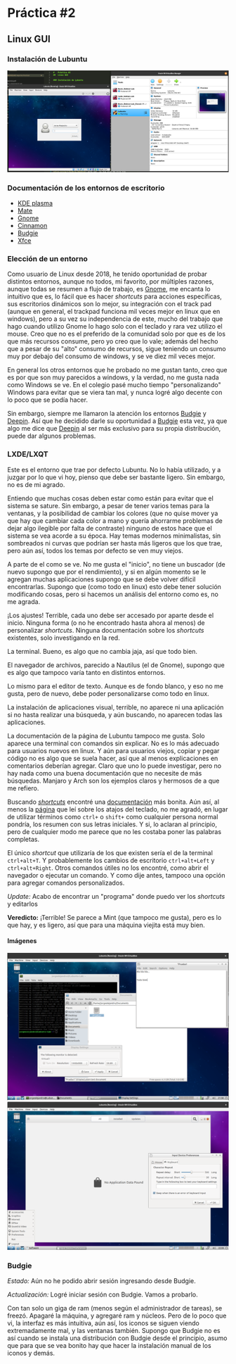 #   Práctica #2
##  Linux GUI

### Instalación de Lubuntu

![](Graficas/LubInst.png)

### Documentación de los entornos de escritorio

*   [KDE plasma](https://kde.org/announcements/plasma/5/5.18.0/)
*   [Mate](https://mate-desktop.com/)
*   [Gnome](https://www.gnome.org/)
*   [Cinnamon](https://projects.linuxmint.com/cinnamon/)
*   [Budgie](https://github.com/solus-project/budgie-desktop)
*   [Xfce](https://www.xfce.org/)

### Elección de un entorno

Como usuario de Linux desde 2018, he tenido oportunidad de probar distintos entornos, aunque no todos, mi favorito, por múltiples razones, aunque todas se resumen a flujo de trabajo, es [Gnome](https://www.gnome.org/), me encanta lo intuitivo que es, lo fácil que es hacer *shortcuts* para acciones específicas, sus escritorios dinámicos son lo mejor, su integración con el track pad (aunque en general, el trackpad funciona mil veces mejor en linux que en windows), pero a su vez su independencia de este, mucho del trabajo que hago cuando utilizo Gnome lo hago solo con el teclado y rara vez utilizo el mouse. Creo que no es el preferido de la comunidad solo por que es de los que más recursos consume, pero yo creo que lo vale; además del hecho que a pesar de su "alto" consumo de recursos, sigue teniendo un consumo muy por debajo del consumo de windows, y se ve diez mil veces mejor.

En general los otros entornos que he probado no me gustan tanto, creo que es por que son muy parecidos a windows, y la verdad, no me gusta nada como Windows se ve. En el colegio pasé mucho tiempo "personalizando" Windows para evitar que se viera tan mal, y nunca logré algo decente con lo poco que se podía hacer. 

Sin embargo, siempre me llamaron la atención los entornos [Budgie](https://github.com/solus-project/budgie-desktop) y [Deepin](https://www.deepin.org/en/dde/). Así que he decidido darle su oportunidad a [Budgie](https://github.com/solus-project/budgie-desktop) esta vez, ya que algo me dice que [Deepin](https://www.deepin.org/en/dde/) al ser más exclusivo para su propia distribución, puede dar algunos problemas. 

### LXDE/LXQT

Este es el entorno que trae por defecto Lubuntu. No lo había utilizado, y a juzgar por lo que vi hoy, pienso que debe ser bastante ligero. Sin embargo, no es de mi agrado.

Entiendo que muchas cosas deben estar como están para evitar que el sistema se sature. Sin embargo, a pesar de tener varios temas para la ventanas, y la posibilidad de cambiar los colores (que no quise mover ya que hay que cambiar cada color a mano y quería ahorrarme problemas de dejar algo ilegible por falta de contraste) ninguno de estos hace que el sistema se vea acorde a su época. Hay temas modernos minimalistas, sin sombreados ni curvas que podrían ser hasta más ligeros que los que trae, pero aún así, todos los temas por defecto se ven muy viejos.

A parte de el como se ve. No me gusta el "inicio", no tiene un buscador (de nuevo supongo que por el rendimiento), y si en algún momento se le agregan muchas aplicaciones supongo que se debe volver difícil encontrarlas. Supongo que (como todo en linux) esto debe tener solución modificando cosas, pero si hacemos un análisis del entorno como es, no me agrada.

¡Los ajustes! Terrible, cada uno debe ser accesado por aparte desde el inicio. Ninguna forma (o no he encontrado hasta ahora al menos) de personalizar *shortcuts*. Ninguna documentación sobre los *shortcuts* existentes, solo investigando en la red.

La terminal. Bueno, es algo que no cambia jaja, así que todo bien.

El navegador de archivos, parecido a Nautilus (el de Gnome), supongo que es algo que tampoco varía tanto en distintos entornos.

Lo mismo para el editor de texto. Aunque es de fondo blanco, y eso no me gusta, pero de nuevo, debe poder personalizarse como todo en linux.

La instalación de aplicaciones visual, terrible, no aparece ni una aplicación si no hasta realizar una búsqueda, y aún buscando, no aparecen todas las aplicaciones.

La documentación de la página de Lubuntu tampoco me gusta. Solo aparece una terminal con comandos sin explicar. No es lo más adecuado para usuarios nuevos en linux. Y aún para usuarios viejos, copiar y pegar código no es algo que se suela hacer, así que al menos explicaciones en comentarios deberían agregar. Claro que uno lo puede investigar, pero no hay nada como una buena documentación que no necesite de más búsquedas. Manjaro y Arch son los ejemplos claros y hermosos de a que me refiero.

Buscando [*shortcuts*](https://manual.lubuntu.me/stable/F/keyboard_shortcuts.html) encontré una [documentación](https://manual.lubuntu.me/stable/) más bonita. Aún así, al menos la [página](https://manual.lubuntu.me/stable/F/keyboard_shortcuts.html) que leí sobre los atajos del teclado, no me agradó, en lugar de utilizar términos como `ctrl+` o `shift+` como cualquier persona normal pondría, los resumen con sus letras iniciales. Y si, lo aclaran al principio, pero de cualquier modo me parece que no les costaba poner las palabras completas.

El único *shortcut* que utilizaría de los que existen sería el de la terminal `ctrl+alt+T`. Y probablemente los cambios de escritorio `ctrl+alt+Left` y `ctrl+alt+Right`. Otros comandos útiles no los encontré, como abrir el navegador o ejecutar un comando. Y como dije antes, tampoco una opción para agregar comandos personalizados.

*Update:* Acabo de encontrar un "programa" donde puedo ver los *shortcuts* y editarlos

**Veredicto:** ¡Terrible! Se parece a Mint (que tampoco me gusta), pero es lo que hay, y es ligero, así que para una máquina viejita está muy bien.


#### Imágenes

![](Graficas/Lub1.png)
![](Graficas/Lub2.png)

### Budgie

*Estado:* Aún no he podido abrir sesión ingresando desde Budgie.

*Actualización:* Logré iniciar sesión con Budgie. Vamos a probarlo.

Con tan solo un giga de ram (menos según el administrador de tareas), se freezó. Apagaré la máquina, y agregaré ram y núcleos. Pero de lo poco que vi, la interfaz es más intuitiva, aún así, los iconos se siguen viendo extremadamente mal, y las ventanas también. Supongo que Budgie no es así cuando se instala una distribución con Budgie desde el principio, asumo que para que se vea bonito hay que hacer la instalación manual de los iconos y demás.